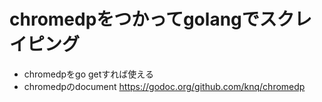 # chromedpをつかってgolangでスクレイピング
  - chromedpをgo getすれば使える
  - chromedpのdocument  https://godoc.org/github.com/knq/chromedp
